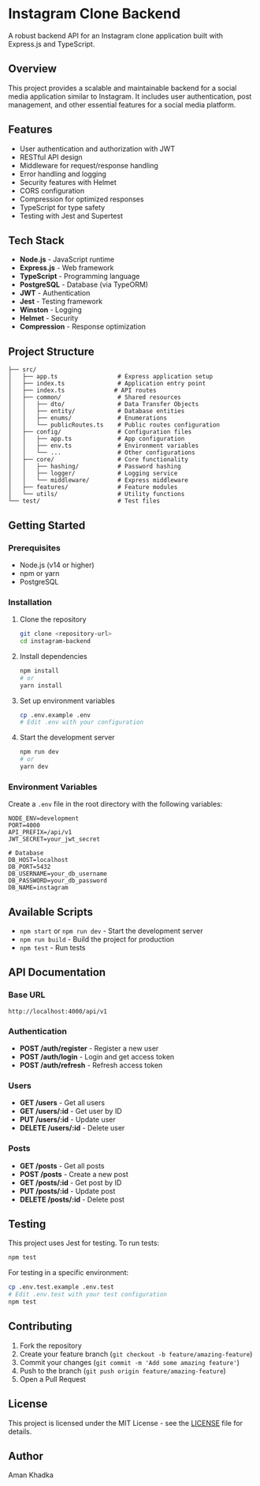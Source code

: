 # Instagram Clone Backend

A robust backend API for an Instagram clone application built with Express.js and TypeScript.

## Overview

This project provides a scalable and maintainable backend for a social media application similar to Instagram. It includes user authentication, post management, and other essential features for a social media platform.

## Features

- User authentication and authorization with JWT
- RESTful API design
- Middleware for request/response handling
- Error handling and logging
- Security features with Helmet
- CORS configuration
- Compression for optimized responses
- TypeScript for type safety
- Testing with Jest and Supertest

## Tech Stack

- **Node.js** - JavaScript runtime
- **Express.js** - Web framework
- **TypeScript** - Programming language
- **PostgreSQL** - Database (via TypeORM)
- **JWT** - Authentication
- **Jest** - Testing framework
- **Winston** - Logging
- **Helmet** - Security
- **Compression** - Response optimization

## Project Structure

```
├── src/
│   ├── app.ts                 # Express application setup
│   ├── index.ts               # Application entry point
│   ├── index.ts              # API routes
│   ├── common/                # Shared resources
│   │   ├── dto/               # Data Transfer Objects
│   │   ├── entity/            # Database entities
│   │   ├── enums/             # Enumerations
│   │   └── publicRoutes.ts    # Public routes configuration
│   ├── config/                # Configuration files
│   │   ├── app.ts             # App configuration
│   │   ├── env.ts             # Environment variables
│   │   └── ...                # Other configurations
│   ├── core/                  # Core functionality
│   │   ├── hashing/           # Password hashing
│   │   ├── logger/            # Logging service
│   │   └── middleware/        # Express middleware
│   ├── features/              # Feature modules
│   └── utils/                 # Utility functions
└── test/                      # Test files
```

## Getting Started

### Prerequisites

- Node.js (v14 or higher)
- npm or yarn
- PostgreSQL

### Installation

1. Clone the repository

    ```bash
    git clone <repository-url>
    cd instagram-backend
    ```

2. Install dependencies

    ```bash
    npm install
    # or
    yarn install
    ```

3. Set up environment variables

    ```bash
    cp .env.example .env
    # Edit .env with your configuration
    ```

4. Start the development server
    ```bash
    npm run dev
    # or
    yarn dev
    ```

### Environment Variables

Create a `.env` file in the root directory with the following variables:

```
NODE_ENV=development
PORT=4000
API_PREFIX=/api/v1
JWT_SECRET=your_jwt_secret

# Database
DB_HOST=localhost
DB_PORT=5432
DB_USERNAME=your_db_username
DB_PASSWORD=your_db_password
DB_NAME=instagram
```

## Available Scripts

- `npm start` or `npm run dev` - Start the development server
- `npm run build` - Build the project for production
- `npm test` - Run tests

## API Documentation

### Base URL

```
http://localhost:4000/api/v1
```

### Authentication

- **POST /auth/register** - Register a new user
- **POST /auth/login** - Login and get access token
- **POST /auth/refresh** - Refresh access token

### Users

- **GET /users** - Get all users
- **GET /users/:id** - Get user by ID
- **PUT /users/:id** - Update user
- **DELETE /users/:id** - Delete user

### Posts

- **GET /posts** - Get all posts
- **POST /posts** - Create a new post
- **GET /posts/:id** - Get post by ID
- **PUT /posts/:id** - Update post
- **DELETE /posts/:id** - Delete post

## Testing

This project uses Jest for testing. To run tests:

```bash
npm test
```

For testing in a specific environment:

```bash
cp .env.test.example .env.test
# Edit .env.test with your test configuration
npm test
```

## Contributing

1. Fork the repository
2. Create your feature branch (`git checkout -b feature/amazing-feature`)
3. Commit your changes (`git commit -m 'Add some amazing feature'`)
4. Push to the branch (`git push origin feature/amazing-feature`)
5. Open a Pull Request

## License

This project is licensed under the MIT License - see the [LICENSE](LICENSE) file for details.

## Author

Aman Khadka
